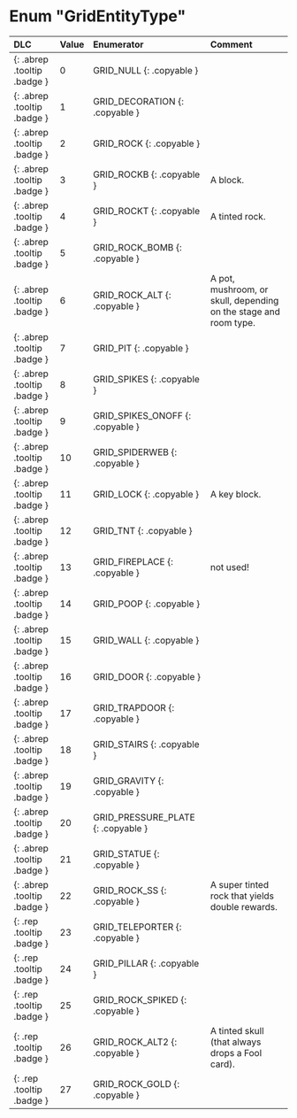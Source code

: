 # Enum "GridEntityType"
|DLC|Value|Enumerator|Comment|
|:--|:--|:--|:--|
|[ ](#){: .abrep .tooltip .badge }|0 |GRID_NULL {: .copyable } |  |
|[ ](#){: .abrep .tooltip .badge }|1 |GRID_DECORATION {: .copyable } |  |
|[ ](#){: .abrep .tooltip .badge }|2 |GRID_ROCK {: .copyable } |  |
|[ ](#){: .abrep .tooltip .badge }|3 |GRID_ROCKB {: .copyable } | A block. |
|[ ](#){: .abrep .tooltip .badge }|4 |GRID_ROCKT {: .copyable } | A tinted rock. |
|[ ](#){: .abrep .tooltip .badge }|5 |GRID_ROCK_BOMB {: .copyable } |  |
|[ ](#){: .abrep .tooltip .badge }|6 |GRID_ROCK_ALT {: .copyable } | A pot, mushroom, or skull, depending on the stage and room type. |
|[ ](#){: .abrep .tooltip .badge }|7 |GRID_PIT {: .copyable } |  |
|[ ](#){: .abrep .tooltip .badge }|8 |GRID_SPIKES {: .copyable } |  |
|[ ](#){: .abrep .tooltip .badge }|9 |GRID_SPIKES_ONOFF {: .copyable } |  |
|[ ](#){: .abrep .tooltip .badge }|10 |GRID_SPIDERWEB {: .copyable } |  |
|[ ](#){: .abrep .tooltip .badge }|11 |GRID_LOCK {: .copyable } | A key block. |
|[ ](#){: .abrep .tooltip .badge }|12 |GRID_TNT {: .copyable } |  |
|[ ](#){: .abrep .tooltip .badge }|13 |GRID_FIREPLACE {: .copyable } | not used! |
|[ ](#){: .abrep .tooltip .badge }|14 |GRID_POOP {: .copyable } |  |
|[ ](#){: .abrep .tooltip .badge }|15 |GRID_WALL {: .copyable } |  |
|[ ](#){: .abrep .tooltip .badge }|16 |GRID_DOOR {: .copyable } |  |
|[ ](#){: .abrep .tooltip .badge }|17 |GRID_TRAPDOOR {: .copyable } |  |
|[ ](#){: .abrep .tooltip .badge }|18 |GRID_STAIRS {: .copyable } |  |
|[ ](#){: .abrep .tooltip .badge }|19 |GRID_GRAVITY {: .copyable } |  |
|[ ](#){: .abrep .tooltip .badge }|20 |GRID_PRESSURE_PLATE {: .copyable } |  |
|[ ](#){: .abrep .tooltip .badge }|21 |GRID_STATUE {: .copyable } |  |
|[ ](#){: .abrep .tooltip .badge }|22 |GRID_ROCK_SS {: .copyable } | A super tinted rock that yields double rewards. |
|[ ](#){: .rep .tooltip .badge }|23 |GRID_TELEPORTER {: .copyable } |  |
|[ ](#){: .rep .tooltip .badge }|24 |GRID_PILLAR {: .copyable } |  |
|[ ](#){: .rep .tooltip .badge }|25 |GRID_ROCK_SPIKED {: .copyable } |  |
|[ ](#){: .rep .tooltip .badge }|26 |GRID_ROCK_ALT2 {: .copyable } | A tinted skull (that always drops a Fool card). |
|[ ](#){: .rep .tooltip .badge }|27 |GRID_ROCK_GOLD {: .copyable } |  |
